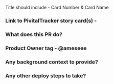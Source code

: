 Title should include - Card Number & Card Name

### Link to PivitalTracker story card(s) - 

### What does this PR do?

### Product Owner tag - @ameseee

### Any background context to provide?

### Any other deploy steps to take?
